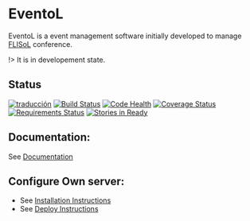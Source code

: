 EventoL
=======

EventoL is a event management software initially developed to manage [FLISoL](http://flisol.info/) conference.

!> It is in developement state.

Status
------
[![traducción](https://hosted.weblate.org/widgets/eventol/-/svg-badge.svg)](https://hosted.weblate.org/engage/eventol/?utm_source=widget)
[![Build Status](https://travis-ci.org/eventoL/eventoL.svg?branch=master)](https://travis-ci.org/eventoL/eventoL)
[![Code Health](https://landscape.io/github/eventoL/eventoL/master/landscape.svg?style=flat)](https://landscape.io/github/eventoL/eventoL/master)
[![Coverage Status](https://coveralls.io/repos/github/eventoL/eventoL/badge.svg?branch=master)](https://coveralls.io/github/eventoL/eventoL?branch=master)
[![Requirements Status](https://requires.io/github/eventoL/eventoL/requirements.svg?branch=master)](https://requires.io/github/eventoL/eventoL/requirements/?branch=master)
[![Stories in Ready](https://badge.waffle.io/eventoL/eventoL.svg?label=ready&title=Ready)](http://waffle.io/eventoL/eventoL)

Documentation:
--------------
See [Documentation](http://eventol-docs.readthedocs.org/en/master/)

Configure Own server:
---------------------

- See [Installation Instructions](https://github.com/eventoL/eventoL/blob/master/docs/installation.md)
- See [Deploy Instructions](https://github.com/eventoL/eventoL/blob/master/docs/deploy.md)
